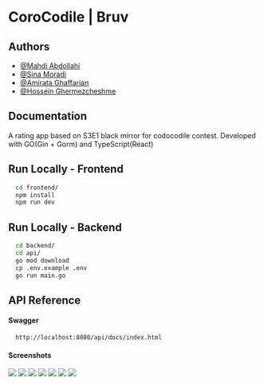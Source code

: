 
# CoroCodile | Bruv



## Authors

- [@Mahdi Abdollahi](https://github.com/MAwasTaken)
- [@Sina Moradi](https://github.com/ceenaa)
- [@Amirata Ghaffarian](https://github.com/amirata051)
- [@Hossein Ghermezcheshme](https://github.com/HosseinGh82)



## Documentation

A rating app based on S3E1 black mirror for codocodile contest.
Developed with GO(Gin + Gorm) and TypeScript(React)


## Run Locally - Frontend

```bash
  cd frontend/
  npm install
  npm run dev
```

## Run Locally - Backend

```bash
  cd backend/
  cd api/
  go mod download
  cp .env.example .env
  go run main.go
```
    
## API Reference

#### Swagger

```http
  http://localhost:8080/api/docs/index.html
```

#### Screenshots
![]([http://url/to/img.png](https://github.com/ceenaa/codo/assets/106872263/bb914824-bd11-4a5a-ad68-bf4f2e3a1e8f)https://github.com/ceenaa/codo/assets/106872263/bb914824-bd11-4a5a-ad68-bf4f2e3a1e8f)
![]([http://url/to/img.png](https://github.com/ceenaa/codo/assets/106872263/b45f41bc-179c-4488-95a4-9ab6ec444f92)https://github.com/ceenaa/codo/assets/106872263/b45f41bc-179c-4488-95a4-9ab6ec444f92)
![]([http://url/to/img.png](https://github.com/ceenaa/codo/assets/106872263/d627bd52-0e36-46f3-a6bf-a5c18f3dfc21)https://github.com/ceenaa/codo/assets/106872263/d627bd52-0e36-46f3-a6bf-a5c18f3dfc21)
![]([http://url/to/img.png](https://github.com/ceenaa/codo/assets/106872263/47f9a1e3-832c-48e4-bb9a-fab1f42049fe)https://github.com/ceenaa/codo/assets/106872263/47f9a1e3-832c-48e4-bb9a-fab1f42049fe)
![]([http://url/to/img.png](https://github-production-user-asset-6210df.s3.amazonaws.com/106872263/278754286-5741b396-351c-4092-9538-b5ae5c88c652.png)https://github-production-user-asset-6210df.s3.amazonaws.com/106872263/278754286-5741b396-351c-4092-9538-b5ae5c88c652.png)
![]([http://url/to/img.png](https://github.com/ceenaa/codo/assets/106872263/a5d3162d-5d6c-407d-aebb-e1f77998cb44)https://github.com/ceenaa/codo/assets/106872263/a5d3162d-5d6c-407d-aebb-e1f77998cb44)
![]([http://url/to/img.png](https://github.com/ceenaa/codo/assets/106872263/287a82c8-a0b0-418d-9e5f-2bf87f61fc1b)https://github.com/ceenaa/codo/assets/106872263/287a82c8-a0b0-418d-9e5f-2bf87f61fc1b)
